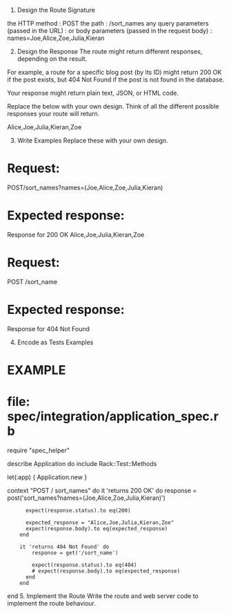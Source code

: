 1. Design the Route Signature

the HTTP method : POST
the path : /sort_names
any query parameters (passed in the URL) : 
or body parameters (passed in the request body) : names=Joe,Alice,Zoe,Julia,Kieran

2. Design the Response
The route might return different responses, depending on the result.

For example, a route for a specific blog post (by its ID) might return 200 OK if the post exists, but 404 Not Found if the post is not found in the database.

Your response might return plain text, JSON, or HTML code.

Replace the below with your own design. Think of all the different possible responses your route will return.

<!-- EXAMPLE -->
<!-- Response when the post is found: 200 OK -->

Alice,Joe,Julia,Kieran,Zoe

<!-- EXAMPLE -->
<!-- Response when the post is not found: 404 Not Found -->
3. Write Examples
Replace these with your own design.

# Request:
POST/sort_names?names=(Joe,Alice,Zoe,Julia,Kieran)

# Expected response:
Response for 200 OK
Alice,Joe,Julia,Kieran,Zoe

# Request:
POST /sort_name

# Expected response:
Response for 404 Not Found

4. Encode as Tests Examples
# EXAMPLE
# file: spec/integration/application_spec.rb

require "spec_helper"

describe Application do
  include Rack::Test::Methods

  let(:app) { Application.new }

  context "POST / sort_names" do
        it 'returns 200 OK' do
          response = post('sort_names?names=(Joe,Alice,Zoe,Julia,Kieran)')
    
          expect(response.status).to eq(200)

          expected_response = "Alice,Joe,Julia,Kieran,Zoe"
          expect(response.body).to eq(expected_response)
        end
        
        it 'returns 404 Not Found' do
            response = get('/sort_name')
      
            expect(response.status).to eq(404)
            # expect(response.body).to eq(expected_response)
          end
        end
end
5. Implement the Route
Write the route and web server code to implement the route behaviour.